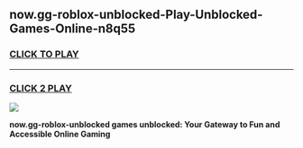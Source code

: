 
## now.gg-roblox-unblocked-Play-Unblocked-Games-Online-n8q55
<h3>
<a href="https://premium76.site?title=now.gg-roblox-unblocked&ref=25A">CLICK TO PLAY</a></h3>
<hr>

<h3>
<a href="https://premium76.site?title=now.gg-roblox-unblocked&ref=25A">CLICK 2 PLAY</a>
  
</h3>

<a href="https://premium76.site?title=now.gg-roblox-unblocked&ref=25A"><img src="https://clearcache.store/games.png"></a>


**now.gg-roblox-unblocked games unblocked: Your Gateway to Fun and Accessible Online Gaming**
